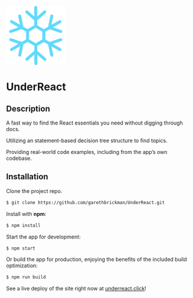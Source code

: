 <img src="./public/snowflake_color.png" width="160" height=auto /> 

# UnderReact

## Description

A fast way to find the React essentials you need without digging through docs.

Utilizing an statement-based decision tree structure to find topics.

Providing real-world code examples, including from the app’s own codebase.

## Installation

Clone the project repo.

```bash
$ git clone https://github.com/garethbrickman/UnderReact.git
```

Install with **npm**:

```bash
$ npm install
```

Start the app for development:

```bash
$ npm start
```

Or build the app for production, enjoying the benefits of the included build optimization:

```bash
$ npm run build
```

See a live deploy of the site right now at [underreact.click](https://www.underreact.click)!
